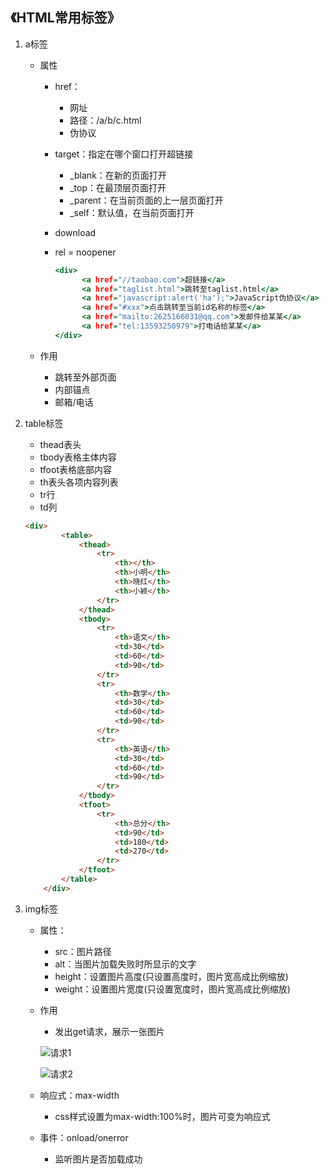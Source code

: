 ## 《HTML常用标签》

  1. a标签

     + 属性

       + href：

         + 网址
         + 路径：/a/b/c.html
         + 伪协议

       + target：指定在哪个窗口打开超链接

         + _blank：在新的页面打开
         + _top：在最顶层页面打开
         + _parent：在当前页面的上一层页面打开
         + _self：默认值，在当前页面打开

       + download

       + rel = noopener

         ```htm
         <div>
               <a href="//taobao.com">超链接</a>
               <a href="taglist.html">跳转至taglist.html</a>
               <a href="javascript:alert('ha');">JavaScript伪协议</a>
               <a href="#xxx">点击跳转至当前id名称的标签</a>
               <a href="mailto:2625166031@qq.com">发邮件给某某</a>
               <a href="tel:13593250979">打电话给某某</a>
         </div>
         ```

     + 作用

       + 跳转至外部页面
       + 内部锚点
       + 邮箱/电话

  2. table标签

     + thead表头
     + tbody表格主体内容
     + tfoot表格底部内容
     + th表头各项内容列表
     + tr行
     + td列

     ```html
     <div>
             <table>
                 <thead>
                     <tr>
                         <th></th>
                         <th>小明</th>
                         <th>晓红</th>
                         <th>小颖</th>
                     </tr>
                 </thead>
                 <tbody>
                     <tr>
                         <th>语文</th>
                         <td>30</td>
                         <td>60</td>
                         <td>90</td>
                     </tr>
                     <tr>
                         <th>数学</th>
                         <td>30</td>
                         <td>60</td>
                         <td>90</td>
                     </tr>
                     <tr>
                         <th>英语</th>
                         <td>30</td>
                         <td>60</td>
                         <td>90</td>
                     </tr>
                 </tbody>
                 <tfoot>
                     <tr>
                         <th>总分</th>
                         <td>90</td>
                         <td>180</td>
                         <td>270</td>
                     </tr>
                 </tfoot>
             </table>
         </div>
     ```

  3. img标签

     + 属性：

       + src：图片路径
       + alt：当图片加载失败时所显示的文字
       + height：设置图片高度(只设置高度时，图片宽高成比例缩放)
       + weight：设置图片宽度(只设置宽度时，图片宽高成比例缩放)

     + 作用

       + 发出get请求，展示一张图片

       ![请求1](https://i.loli.net/2021/08/03/p1ZtPfvLqdNBUxI.png)

       ![请求2](https://i.loli.net/2021/08/03/9JiAFjTtWdYfZ1n.png)

     + 响应式：max-width

       + css样式设置为max-width:100%时，图片可变为响应式

     + 事件：onload/onerror

       + 监听图片是否加载成功

